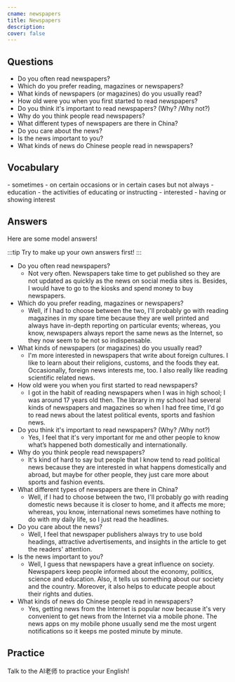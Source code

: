 ```yaml
---
cname: newspapers
title: Newspapers
description: 
cover: false
---
```

<banner></banner>

## Questions

- Do you often read newspapers?
- Which do you prefer reading, magazines or newspapers?
- What kinds of newspapers (or magazines) do you usually read?
- How old were you when you first started to read newspapers?
- Do you think it&#39;s important to read newspapers? (Why? &#x2F;Why not?)
- Why do you think people read newspapers?
- What different types of newspapers are there in China?
- Do you care about the news?
- Is the news important to you?
- What kinds of news do Chinese people read in newspapers?

## Vocabulary

<vocab-list>
- sometimes
  - on certain occasions or in certain cases but not always
- education
  - the activities of educating or instructing
- interested
  - having or showing interest

<!-- blank -->

</vocab-list>

## Answers
Here are some model answers!

:::tip
Try to make up your own answers first!
:::

- Do you often read newspapers?
  - Not very often. Newspapers take time to get published so they are not updated as quickly as the news on social media sites is. Besides, I would have to go to the kiosks and spend money to buy newspapers.
- Which do you prefer reading, magazines or newspapers?
  - Well, if I had to choose between the two, I&#39;ll probably go with reading magazines in my spare time because they are well printed and always have in-depth reporting on particular events; whereas, you know, newspapers always report the same news as the Internet, so they now seem to be not so indispensable.
- What kinds of newspapers (or magazines) do you usually read?
  - I&#39;m more interested in newspapers that write about foreign cultures. I like to learn about their religions, customs, and the foods they eat. Occasionally, foreign news interests me, too. I also really like reading scientific related news.
- How old were you when you first started to read newspapers?
  - I got in the habit of reading newspapers when I was in high school; I was around 17 years old then. The library in my school had several kinds of newspapers and magazines so when I had free time, I&#39;d go to read news about the latest political events, sports and fashion news.
- Do you think it&#39;s important to read newspapers? (Why? &#x2F;Why not?)
  - Yes, I feel that it&#39;s very important for me and other people to know what’s happened both domestically and internationally.
- Why do you think people read newspapers?
  - It&#39;s kind of hard to say but people that I know tend to read political news because they are interested in what happens domestically and abroad, but maybe for other people, they just care more about sports and fashion events.
- What different types of newspapers are there in China?
  - Well, if I had to choose between the two, I&#39;ll probably go with reading domestic news because it is closer to home, and it affects me more; whereas, you know, international news sometimes have nothing to do with my daily life, so I just read the headlines.
- Do you care about the news?
  - Well, I feel that newspaper publishers always try to use bold headings, attractive advertisements, and insights in the article to get the readers&#39; attention.
- Is the news important to you?
  - Well, I guess that newspapers have a great influence on society. Newspapers keep people informed about the economy, politics, science and education. Also, it tells us something about our society and the country. Moreover, it also helps to educate people about their rights and duties.
- What kinds of news do Chinese people read in newspapers?
  - Yes, getting news from the Internet is popular now because it&#39;s very convenient to get news from the Internet via a mobile phone. The news apps on my mobile phone usually send me the most urgent notifications so it keeps me posted minute by minute.

## Practice
Talk to the AI老师 to practice your English!
<qrfooter></qrfooter>
